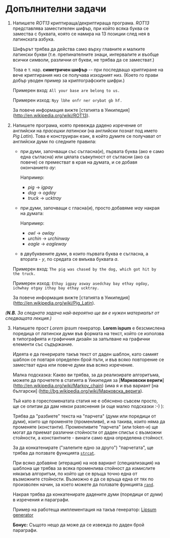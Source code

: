 Допълнителни задачи
===================

1. Напишете *ROT13* криптираща/декриптираща програма.
   *ROT13* представлява заместителен шифър, при който всяка буква се замества
   с буквата, която се намира на 13 позиции след нея в латинската азбука.
   
   Шифърът трябва да действа само върху главните и малките латински букви (т.е.
   препинателните знаци, интервалите и въобще всички символи, различни от
   букви, не трябва да се заместват.)

   Това е т. нар. **симетричен шифър** -- при последващо криптиране на вече
   криптирания низ се получава изходният низ.
   (Което го прави добър уводен пример за криптографските шифри.)
   
   Примерен вход: `All your base are belong to us.`

   Примерен изход: `Nyy lbhe onfr ner orybat gb hf.`

   За повече информация вижте [статията в Уикипедия]
   (http://en.wikipedia.org/wiki/ROT13).



2. Напишете програма, която превежда дадено изречение от английски на
   *прасешки латински* (на английски познат под името *Pig Latin*). Това е
   конструиран език, в който думите се получават от английски думи по следните
   правила:


   * при думи, започващи със съгласна(и), първата буква
     (ако е само една съгласна)
     или цялата съвкупност от съгласни (ако са повече) се преместват в края на
     думата, и се добавя окончанието *ay*:

     Например:

     - *pig*   -> *igpay*
     - *dog*   -> *ogday*
     - *truck* -> *ucktray*


   * при думи, започващи с гласна(и), просто добавяме *way* накрая на думата:

     Например:
     
     - *owl*    -> *owlay*
     - *urchin* -> *urchinway*
     - *eagle*  -> *eagleway*


   * в двубуквените думи, в които първата буква е съгласна, а втората - *y*,
     по средата се вмъква буквата *a*.

   Примерен вход: `The pig was chased by the dog, which got hit by the truck.`

   Примерен изход: `Ethay igpay asway asedchay bay ethay ogday, ichwhay otgay
   ithay bay ethay ucktray.`

   За повече информация вижте [статията в Уикипедия]
   (http://en.wikipedia.org/wiki/Pig_Latin).



*(**N.B.** За следната задача най-вероятно ще ви е нужен материалът от
   следващата лекция.)*

3. Напишете прост *Lorem ipsum* генератор.
   **Lorem ispum** е безсмислена поредица от латински думи във формата на текст,
   който се използва в типографията и графичния дизайн за запълване на графични
   елементи със съдържание.

   Идеята е да генерирате такъв текст от даден шаблон, като самият шаблон се
   повтаря определен брой пъти, и във всяко повторение се заместват една или
   повече думи във всяко изречение.

   Малка подсказка: Какво ви трябва, за да реализирате алгоритъма, можете да
   прочетете в статията в Уикипедия за [**Марковски вериги**]
   (http://en.wikipedia.org/wiki/Markov_chain) (има я и във вариант
   [на български]
   (http://bg.wikipedia.org/wiki/Марковска_верига).
   
   Тъй като в гореспоменатата статия не е обяснено съвсем просто, ще се опитам
   да дам някои разяснения (и още малко подсказки :-) ):
   
   Трябва да "разбиете" текста на "парчета" (думи или поредици от думи), които ще
   променяте (променливи), и на такива, които няма да променяте (константи).
   Променливите "парчета" (или token-и) ще могат да приемат различни стойности
   от даден списък с възможни стойности, а константните - винаги само една
   определена стойност.
   
   За да конкатенирате  ("залепите едно за друго") "парчетата",
   ще трябва да ползвате функцията
   [`strcat`](http://www.cplusplus.com/reference/cstring/strcat/).
   
   При всяко добавяне (итерация) на нов вариант (специализация) на шаблона ще
   трябва за всяка променлива стойност да измислите някакъв алгоритъм, по който
   ще се връща точно една от възможните стойности.
   Възможно е да се връща една от тях по произволен начин, за което можете да
   ползвате функцията
   [`rand`](http://www.cplusplus.com/reference/cstdlib/rand/).
   
   Накрая трябва да конкатенирате дадените думи (поредици от думи) в изречения
   и параграфи.
   
   Пример на работеща имплементация на такъв генератор:
   [Lipsum generator](http://bg.lipsum.com/)
   
   **Бонус:** Същото нещо да може да се извежда по даден брой параграфи.
